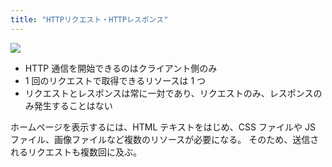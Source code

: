 ```yaml
---
title: "HTTPリクエスト・HTTPレスポンス"
---
```


![](https://storage.googleapis.com/zenn-user-upload/42faae0641ca-20230811.png)

- HTTP 通信を開始できるのはクライアント側のみ
- 1 回のリクエストで取得できるリソースは 1 つ
- リクエストとレスポンスは常に一対であり、リクエストのみ、レスポンスのみ発生することはない

ホームページを表示するには、HTML テキストをはじめ、CSS ファイルや JS ファイル、画像ファイルなど複数のリソースが必要になる。
そのため、送信されるリクエストも複数回に及ぶ。
